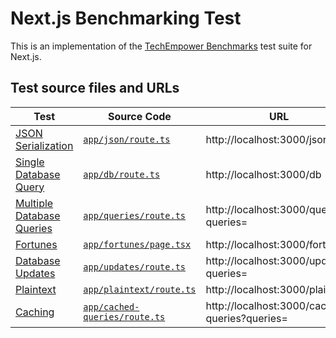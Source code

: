 # Next.js Benchmarking Test

This is an implementation of the [TechEmpower Benchmarks](https://github.com/TechEmpower/FrameworkBenchmarks) test suite for Next.js.

## Test source files and URLs

| Test | Source Code | URL |
| --- | --- | --- |
| [JSON Serialization][] | [`app/json/route.ts`][] | http://localhost:3000/json |
| [Single Database Query][] | [`app/db/route.ts`][] | http://localhost:3000/db |
| [Multiple Database Queries][] | [`app/queries/route.ts`][] | http://localhost:3000/queries?queries= |
| [Fortunes][] | [`app/fortunes/page.tsx`][] | http://localhost:3000/fortunes |
| [Database Updates][] | [`app/updates/route.ts`][] | http://localhost:3000/updates?queries= |
| [Plaintext][] | [`app/plaintext/route.ts`][] | http://localhost:3000/plaintext |
| [Caching][] | [`app/cached-queries/route.ts`][] | http://localhost:3000/cached-queries?queries= |

[JSON Serialization]: https://github.com/TechEmpower/FrameworkBenchmarks/wiki/Project-Information-Framework-Tests-Overview#json-serialization
[Single Database Query]: https://github.com/TechEmpower/FrameworkBenchmarks/wiki/Project-Information-Framework-Tests-Overview#single-database-query
[Multiple Database Queries]: https://github.com/TechEmpower/FrameworkBenchmarks/wiki/Project-Information-Framework-Tests-Overview#multiple-database-queries
[Fortunes]: https://github.com/TechEmpower/FrameworkBenchmarks/wiki/Project-Information-Framework-Tests-Overview#fortunes
[Database Updates]: https://github.com/TechEmpower/FrameworkBenchmarks/wiki/Project-Information-Framework-Tests-Overview#database-updates
[Plaintext]: https://github.com/TechEmpower/FrameworkBenchmarks/wiki/Project-Information-Framework-Tests-Overview#plaintext
[Caching]: https://github.com/TechEmpower/FrameworkBenchmarks/wiki/Project-Information-Framework-Tests-Overview#caching

[`app/json/route.ts`]: ./app/json/route.ts
[`app/db/route.ts`]: ./app/db/route.ts
[`app/queries/route.ts`]: ./app/queries/route.ts
[`app/fortunes/page.tsx`]: ./app/fortunes/page.tsx
[`app/updates/route.ts`]: ./app/updates/route.ts
[`app/plaintext/route.ts`]: ./app/plaintext/route.ts
[`app/cached-queries/route.ts`]: ./app/cached-queries/route.ts
